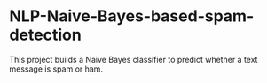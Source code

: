 # NLP-Naive-Bayes-based-spam-detection
This project builds a Naive Bayes classifier to predict whether a text message is spam or ham.
